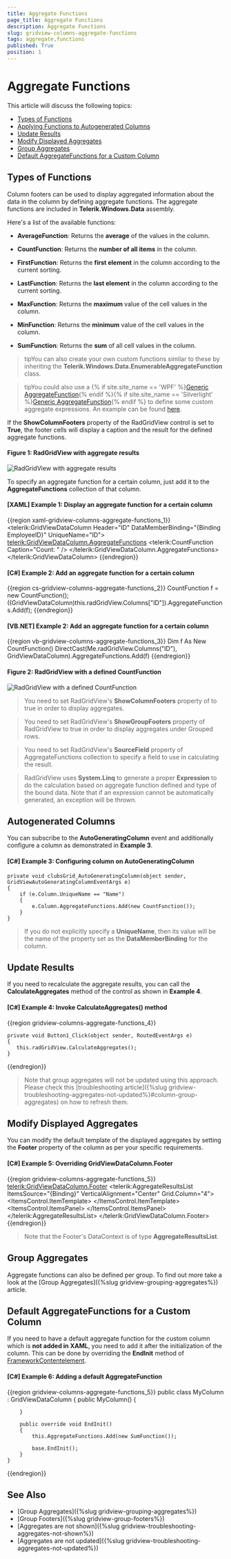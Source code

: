 ```yaml
---
title: Aggregate Functions
page_title: Aggregate Functions
description: Aggregate Functions
slug: gridview-columns-aggregate-functions
tags: aggregate,functions
published: True
position: 1
---
```

 
# Aggregate Functions

This article will discuss the following topics:

* [Types of Functions](#types-of-functions)
* [Applying Functions to Autogenerated Columns](#autogenerated-columns)
* [Update Results](#update-results)
* [Modify Displayed Aggregates](#modify-displayed-aggregates)
* [Group Aggregates](#group-aggregates)
* [Default AggregateFunctions for a Custom Column](#default-aggregatefunctions-for-a-custom-column)

## Types of Functions

Column footers can be used to display aggregated information about the data in the column by defining aggregate functions. The aggregate functions are included in __Telerik.Windows.Data__ assembly.

Here's a list of the available functions:

* __AverageFunction__: Returns the **average** of the values in the column. 

* __CountFunction__: Returns the **number of all items** in the column. 

* __FirstFunction__: Returns the **first element** in the column according to the current sorting. 

* __LastFunction__: Returns the **last element** in the column according to the current sorting. 

* __MaxFunction__: Returns the **maximum** value of the cell values in the column. 

* __MinFunction__: Returns the **minimum** value of the cell values in the column. 

* __SumFunction__: Returns the **sum** of all cell values in the column. 

>tipYou can also create your own custom functions similar to these by inheriting the __Telerik.Windows.Data.EnumerableAggregateFunction__ class.

>tipYou could also use a {% if site.site_name == 'WPF' %}[Generic AggregateFunction](https://docs.telerik.com/devtools/wpf/api/html/t_telerik_windows_data_aggregatefunction_2.htm){% endif %}{% if site.site_name == 'Silverlight' %}[Generic AggregateFunction](https://docs.telerik.com/devtools/silverlight/api/html/t_telerik_windows_data_aggregatefunction_2.htm){% endif %} to define some custom aggregate expressions. An example can be found [here](https://demos.telerik.com/silverlight/#GridView/CustomAggregates).

If the **ShowColumnFooters** property of the RadGridView control is set to **True**, the footer cells will display a caption and the result for the defined aggregate functions.

#### __Figure 1: RadGridView with aggregate results__

![RadGridView with aggregate results](images/RadGridView_Aggregate_Functions.png)

To specify an aggregate function for a certain column, just add it to the __AggregateFunctions__ collection of that column.

#### __[XAML] Example 1: Display an aggregate function for a certain column__

{{region xaml-gridview-columns-aggregate-functions_1}}
	<telerik:GridViewDataColumn Header="ID"
	                DataMemberBinding="{Binding EmployeeID}"
	                UniqueName="ID">
	    <telerik:GridViewDataColumn.AggregateFunctions>
	        <telerik:CountFunction Caption="Count: " />
	    </telerik:GridViewDataColumn.AggregateFunctions>
	</telerik:GridViewDataColumn>
{{endregion}}

#### __[C#] Example 2: Add an aggregate function for a certain column__

{{region cs-gridview-columns-aggregate-functions_2}}
	CountFunction f = new CountFunction();
	((GridViewDataColumn)this.radGridView.Columns["ID"]).AggregateFunctions.Add(f);
{{endregion}}

#### __[VB.NET] Example 2: Add an aggregate function for a certain column__

{{region vb-gridview-columns-aggregate-functions_3}}
	Dim f As New CountFunction()
	DirectCast(Me.radGridView.Columns("ID"), GridViewDataColumn).AggregateFunctions.Add(f)
{{endregion}}

#### __Figure 2: RadGridView with a defined CountFunction__

![RadGridView with a defined CountFunction](images/RadGridView_Aggregate_Functions_010.png)

>You need to set RadGridView's __ShowColumnFooters__ property of  to true in order to display aggregates.
            
>You need to set RadGridView's __ShowGroupFooters__ property of RadGridView to true in order to display aggregates under Grouped rows.
            
>You need to set RadGridView's __SourceField__ property of AggregateFunctions collection to specify a field to use in calculating the result.
            
>RadGridView uses __System.Linq__ to generate a proper __Expression__ to do the calculation based on aggregate function defined and type of the bound data. Note that if an expression cannot be automatically generated, an exception will be thrown.

## Autogenerated Columns

You can subscribe to the **AutoGeneratingColumn** event and additionally configure a column as demonstrated in **Example 3**.

#### __[C#] Example 3: Configuring column on AutoGeneratingColumn__
	private void clubsGrid_AutoGeneratingColumn(object sender, GridViewAutoGeneratingColumnEventArgs e)
	{
	    if (e.Column.UniqueName == "Name")
	    {
	        e.Column.AggregateFunctions.Add(new CountFunction());
	    }
	}

>If you do not explicitly specify a __UniqueName__, then its value will be the name of the property set as the __DataMemberBinding__ for the column.

## Update Results      
    
If you need to recalculate the aggregate results, you can call the **CalculateAggregates** method of the control as shown in __Example 4__.

#### __[C#] Example 4: Invoke CalculateAggregates() method__

{{region gridview-columns-aggregate-functions_4}}

	private void Button1_Click(object sender, RoutedEventArgs e)
	{
	   this.radGridView.CalculateAggregates();
	}
{{endregion}}

>Note that group aggregates will not be updated using this approach. Please check this [troubleshooting article]({%slug gridview-troubleshooting-aggregates-not-updated%}#column-group-aggregates) on how to refresh them.

## Modify Displayed Aggregates

You can modify the default template of the displayed aggregates by setting the __Footer__ property of the column as per your specific requirements.

#### __[C#] Example 5: Overriding GridViewDataColumn.Footer__

{{region gridview-columns-aggregate-functions_5}}
	<telerik:GridViewDataColumn.Footer>
		<StackPanel Orientation="Vertical"
					Margin="0,10">
			<TextBlock Text="Custom footer with aggregates:"
					   Margin="0,0,0,2" />
			<telerik:AggregateResultsList ItemsSource="{Binding}"
										  VerticalAlignment="Center"
										  Grid.Column="4">
				<ItemsControl.ItemTemplate>
					<DataTemplate>
						<StackPanel Orientation="Horizontal"
									VerticalAlignment="Center">
							<TextBlock VerticalAlignment="Center"
									   Text="{Binding Caption}" />
							<TextBlock VerticalAlignment="Center"
									   Text="{Binding FormattedValue}" />
						</StackPanel>
					</DataTemplate>
				</ItemsControl.ItemTemplate>
				<ItemsControl.ItemsPanel>
					<ItemsPanelTemplate>
						<StackPanel Orientation="Vertical" />
					</ItemsPanelTemplate>
				</ItemsControl.ItemsPanel>
			</telerik:AggregateResultsList>
		</StackPanel>
	</telerik:GridViewDataColumn.Footer>
{{endregion}}

>Note that the Footer's DataContext is of type __AggregateResultsList__.

## Group Aggregates
        
Aggregate functions can also be defined per group. To find out more take a look at the [Group Aggregates]({%slug gridview-grouping-aggregates%}) article.

## Default AggregateFunctions for a Custom Column

If you need to have a default aggregate function for the custom column which is __not added in XAML__, you need to add it after the initialization of the column. This can be done by overriding the __EndInit__ method of [FrameworkContentelement](https://msdn.microsoft.com/en-us/library/system.windows.frameworkcontentelement(v=vs.110).aspx).

#### __[C#] Example 6: Adding a default AggregateFunction__

{{region gridview-columns-aggregate-functions_5}}
	public class MyColumn : GridViewDataColumn
    {
        public MyColumn()
        {
            
        }

        public override void EndInit()
        {
            this.AggregateFunctions.Add(new SumFunction());

            base.EndInit();
        }
    }
{{endregion}}

## See Also

 * [Group Aggregates]({%slug gridview-grouping-aggregates%})
 * [Group Footers]({%slug gridview-group-footers%})
 * [Aggregates are not shown]({%slug gridview-troubleshooting-aggregates-not-shown%})
 * [Aggregates are not updated]({%slug gridview-troubleshooting-aggregates-not-updated%})
